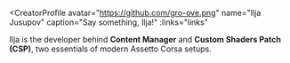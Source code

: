 <script setup>
const links = [
  { kind: 'patreon', href: 'https://www.patreon.com/x4fab', label: 'Patreon' },
  { kind: 'website', href: 'https://acstuff.club', label: 'acstuff.club' },
  { kind: 'github',  href: 'https://github.com/gro-ove', label: 'GitHub' },
  { kind: 'x',       href: 'https://x.com/0x4fab', label: 'X' },
]
</script>

<CreatorProfile
  avatar="https://github.com/gro-ove.png"
  name="Ilja Jusupov"
  caption="Say something, Ilja!"
  :links="links"
>

Ilja is the developer behind **Content Manager** and **Custom Shaders Patch (CSP)**, two essentials of modern Assetto Corsa setups.

</CreatorProfile>
